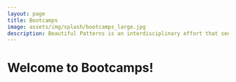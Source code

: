 ```yaml
---
layout: page
title: Bootcamps
image: assets/img/splash/bootcamps_large.jpg 
description: Beautiful Patterns is an interdisciplinary effort that seeks high-impact solutions to the complex socialtechnical challenge of women's STEM education, with and emphasis in computation, in the developing world.
---
```


# Welcome to Bootcamps!

